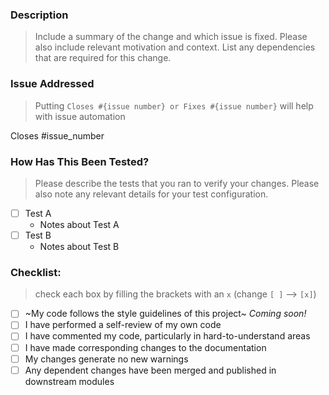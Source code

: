 ### Description
> Include a summary of the change and which issue is fixed. Please also include relevant motivation and context. List any dependencies that are required for this change.

### Issue Addressed
> Putting `Closes #{issue number} or Fixes #{issue number}` will help with issue automation

Closes #issue_number

### How Has This Been Tested?
> Please describe the tests that you ran to verify your changes. Please also note any relevant details for your test configuration.

- [ ] Test A
   + Notes about Test A
- [ ] Test B
   + Notes about Test B

### Checklist:
> check each box by filling the brackets with an `x` (change `[ ]` --> `[x]`)

- [ ] ~My code follows the style guidelines of this project~ _Coming soon!_
- [ ] I have performed a self-review of my own code
- [ ] I have commented my code, particularly in hard-to-understand areas
- [ ] I have made corresponding changes to the documentation
- [ ] My changes generate no new warnings
- [ ] Any dependent changes have been merged and published in downstream modules